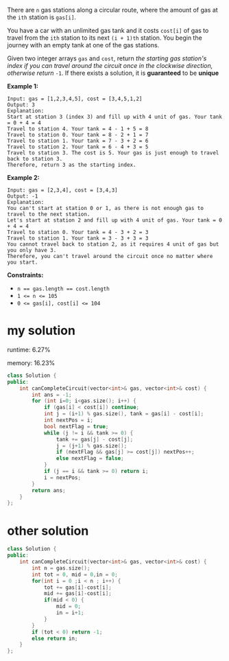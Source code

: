 There are `n` gas stations along a circular route, where the amount of gas at the `ith` station is `gas[i]`.

You have a car with an unlimited gas tank and it costs `cost[i]` of gas to travel from the `ith` station to its next `(i + 1)th` station. You begin the journey with an empty tank at one of the gas stations.

Given two integer arrays `gas` and `cost`, return *the starting gas station's index if you can travel around the circuit once in the clockwise direction, otherwise return* `-1`. If there exists a solution, it is **guaranteed** to be **unique**

 

**Example 1:**

```
Input: gas = [1,2,3,4,5], cost = [3,4,5,1,2]
Output: 3
Explanation:
Start at station 3 (index 3) and fill up with 4 unit of gas. Your tank = 0 + 4 = 4
Travel to station 4. Your tank = 4 - 1 + 5 = 8
Travel to station 0. Your tank = 8 - 2 + 1 = 7
Travel to station 1. Your tank = 7 - 3 + 2 = 6
Travel to station 2. Your tank = 6 - 4 + 3 = 5
Travel to station 3. The cost is 5. Your gas is just enough to travel back to station 3.
Therefore, return 3 as the starting index.
```

**Example 2:**

```
Input: gas = [2,3,4], cost = [3,4,3]
Output: -1
Explanation:
You can't start at station 0 or 1, as there is not enough gas to travel to the next station.
Let's start at station 2 and fill up with 4 unit of gas. Your tank = 0 + 4 = 4
Travel to station 0. Your tank = 4 - 3 + 2 = 3
Travel to station 1. Your tank = 3 - 3 + 3 = 3
You cannot travel back to station 2, as it requires 4 unit of gas but you only have 3.
Therefore, you can't travel around the circuit once no matter where you start.
```

 

**Constraints:**

- `n == gas.length == cost.length`
- `1 <= n <= 105`
- `0 <= gas[i], cost[i] <= 104`

# my solution

runtime: 6.27%

memory: 16.23%

```cpp
class Solution {
public:
    int canCompleteCircuit(vector<int>& gas, vector<int>& cost) {
        int ans = -1;
        for (int i=0; i<gas.size(); i++) {
            if (gas[i] < cost[i]) continue;
            int j = (i+1) % gas.size(), tank = gas[i] - cost[i];
            int nextPos = i;
            bool nextFlag = true;
            while (j != i && tank >= 0) {
                tank += gas[j] - cost[j];
                j = (j+1) % gas.size();
                if (nextFlag && gas[j] >= cost[j]) nextPos++;
                else nextFlag = false;
            }
            if (j == i && tank >= 0) return i;
            i = nextPos;
        }
        return ans;
    }
};
```

# other solution

```cpp
class Solution {
public:
    int canCompleteCircuit(vector<int>& gas, vector<int>& cost) {
        int n = gas.size();
        int tot = 0, mid = 0,in = 0;
        for(int i = 0 ;i < n ; i++) {
            tot += gas[i]-cost[i];
            mid += gas[i]-cost[i];
            if(mid < 0) {
                mid = 0;
                in = i+1;
            }
        } 
        if (tot < 0) return -1;
        else return in;
    }
};
```